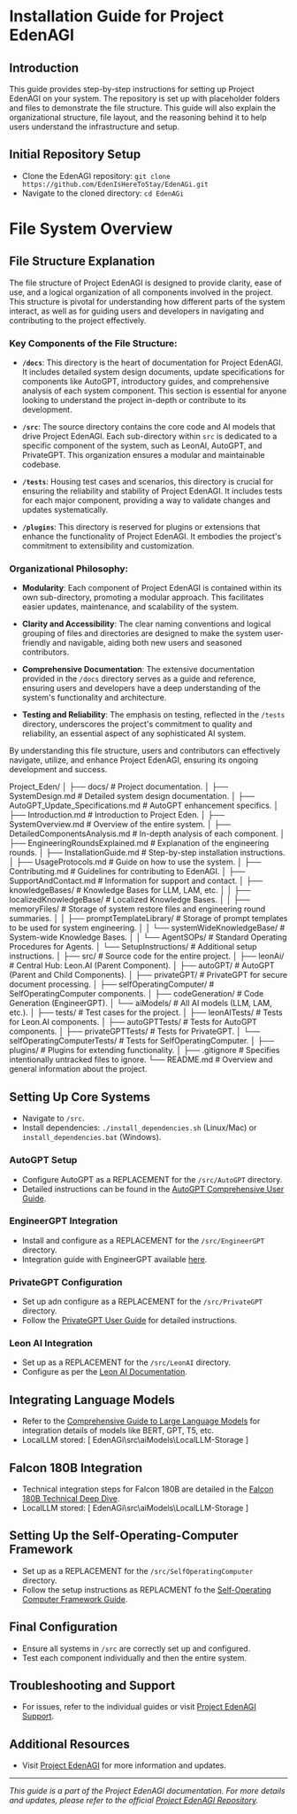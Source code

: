 # Installation Guide for Project EdenAGI

## Introduction
This guide provides step-by-step instructions for setting up Project EdenAGI on your system. The repository is set up with placeholder folders and files to demonstrate the file structure. This guide will also explain the organizational structure, file layout, and the reasoning behind it to help users understand the infrastructure and setup.

## Initial Repository Setup
- Clone the EdenAGI repository: `git clone https://github.com/EdenIsHereToStay/EdenAGi.git`
- Navigate to the cloned directory: `cd EdenAGi`

# File System Overview

## File Structure Explanation

The file structure of Project EdenAGI is designed to provide clarity, ease of use, and a logical organization of all components involved in the project. This structure is pivotal for understanding how different parts of the system interact, as well as for guiding users and developers in navigating and contributing to the project effectively.

### Key Components of the File Structure:

- **`/docs`**: This directory is the heart of documentation for Project EdenAGI. It includes detailed system design documents, update specifications for components like AutoGPT, introductory guides, and comprehensive analysis of each system component. This section is essential for anyone looking to understand the project in-depth or contribute to its development.

- **`/src`**: The source directory contains the core code and AI models that drive Project EdenAGI. Each sub-directory within `src` is dedicated to a specific component of the system, such as LeonAI, AutoGPT, and PrivateGPT. This organization ensures a modular and maintainable codebase.

- **`/tests`**: Housing test cases and scenarios, this directory is crucial for ensuring the reliability and stability of Project EdenAGI. It includes tests for each major component, providing a way to validate changes and updates systematically.

- **`/plugins`**: This directory is reserved for plugins or extensions that enhance the functionality of Project EdenAGI. It embodies the project's commitment to extensibility and customization.

### Organizational Philosophy:

- **Modularity**: Each component of Project EdenAGI is contained within its own sub-directory, promoting a modular approach. This facilitates easier updates, maintenance, and scalability of the system.

- **Clarity and Accessibility**: The clear naming conventions and logical grouping of files and directories are designed to make the system user-friendly and navigable, aiding both new users and seasoned contributors.

- **Comprehensive Documentation**: The extensive documentation provided in the `/docs` directory serves as a guide and reference, ensuring users and developers have a deep understanding of the system's functionality and architecture.

- **Testing and Reliability**: The emphasis on testing, reflected in the `/tests` directory, underscores the project's commitment to quality and reliability, an essential aspect of any sophisticated AI system.

By understanding this file structure, users and contributors can effectively navigate, utilize, and enhance Project EdenAGI, ensuring its ongoing development and success.


Project_Eden/
│
├── docs/                                        # Project documentation.
│   ├── SystemDesign.md                          # Detailed system design documentation.
│   ├── AutoGPT_Update_Specifications.md         # AutoGPT enhancement specifics.
│   ├── Introduction.md                          # Introduction to Project Eden.
│   ├── SystemOverview.md                        # Overview of the entire system.
│   ├── DetailedComponentsAnalysis.md            # In-depth analysis of each component.
│   ├── EngineeringRoundsExplained.md            # Explanation of the engineering rounds.
│   ├── InstallationGuide.md                     # Step-by-step installation instructions.
│   ├── UsageProtocols.md                        # Guide on how to use the system.
│   ├── Contributing.md                          # Guidelines for contributing to EdenAGI.
│   ├── SupportAndContact.md                     # Information for support and contact.
│   ├── knowledgeBases/                          # Knowledge Bases for LLM, LAM, etc.
│   │   ├── localizedKnowledgeBase/              # Localized Knowledge Bases.
│   │   ├── memoryFiles/                         # Storage of system restore files and engineering round summaries.
│   │   ├── promptTemplateLibrary/               # Storage of prompt templates to be used for system engineering.
│   │   └── systemWideKnowledgeBase/             # System-wide Knowledge Bases.
│   │       └── AgentSOPs/                       # Standard Operating Procedures for Agents.
│   └── SetupInstructions/                       # Additional setup instructions.
│
├── src/                                         # Source code for the entire project.
│   ├── leonAi/                                  # Central Hub: Leon.AI (Parent Component).
│   ├── autoGPT/                                 # AutoGPT (Parent and Child Components).
│   ├── privateGPT/                              # PrivateGPT for secure document processing.
│   ├── selfOperatingComputer/                   # SelfOperatingComputer components.
│   ├── codeGeneration/                          # Code Generation (EngineerGPT).
│   └── aiModels/                                # All AI models (LLM, LAM, etc.).
│
├── tests/                                       # Test cases for the project.
│   ├── leonAITests/                             # Tests for Leon.AI components.
│   ├── autoGPTTests/                            # Tests for AutoGPT components.
│   ├── privateGPTTests/                         # Tests for PrivateGPT.
│   └── selfOperatingComputerTests/              # Tests for SelfOperatingComputer.
│
├── plugins/                                     # Plugins for extending functionality.
│
├── .gitignore                                   # Specifies intentionally untracked files to ignore.
└── README.md                                    # Overview and general information about the project.

## Setting Up Core Systems
- Navigate to `/src`.
- Install dependencies: `./install_dependencies.sh` (Linux/Mac) or `install_dependencies.bat` (Windows).

### AutoGPT Setup
- Configure AutoGPT as a REPLACEMENT for the `/src/AutoGPT` directory.
- Detailed instructions can be found in the [AutoGPT Comprehensive User Guide](EdenAGi\docs\SetupInstructions\CoreComponentConfigurationSetupInstructions\AutoGPTSetup.md).

### EngineerGPT Integration
- Install and configure as a REPLACEMENT for the `/src/EngineerGPT` directory.
- Integration guide with EngineerGPT available [here](EdenAGi\docs\SetupInstructions\CoreComponentConfigurationSetupInstructions\EngineerGPTSetup.md).

### PrivateGPT Configuration
- Set up adn configure as a REPLACEMENT for the `/src/PrivateGPT` directory.
- Follow the [PrivateGPT User Guide](EdenAGi\docs\SetupInstructions\CoreComponentConfigurationSetupInstructions\PrivateGPTSetup.md) for detailed instructions.

### Leon AI Integration
- Set up as a REPLACEMENT for the `/src/LeonAI` directory.
- Configure as per the [Leon AI Documentation](EdenAGi\docs\SetupInstructions\CoreComponentConfigurationSetupInstructions\LeonAiSetup.md).

## Integrating Language Models
- Refer to the [Comprehensive Guide to Large Language Models](https://link-to-language-models-guide) for integration details of models like BERT, GPT, T5, etc.
- LocalLLM stored: [ EdenAGi\src\aiModels\LocalLLM-Storage ]

## Falcon 180B Integration
- Technical integration steps for Falcon 180B are detailed in the [Falcon 180B Technical Deep Dive]( https://www.projecteden.online/infrastructure/falcon-180b-integration ).
- LocalLLM stored: [ EdenAGi\src\aiModels\LocalLLM-Storage ]

## Setting Up the Self-Operating-Computer Framework
- Set up as a REPLACEMENT for the `/src/SelfOperatingComputer` directory.
- Follow the setup instructions as REPLACMENT fo the [Self-Operating Computer Framework Guide](EdenAGi\docs\SystemInstructions\CoreComponentConfigurationSetupInstructions\SelfOperatingComputerSetup.md).

## Final Configuration
- Ensure all systems in `/src` are correctly set up and configured.
- Test each component individually and then the entire system.

## Troubleshooting and Support
- For issues, refer to the individual guides or visit [Project EdenAGI Support](https://www.projecteden.online/support).

## Additional Resources
- Visit [Project EdenAGI](https://www.projecteden.online/) for more information and updates.

---

_This guide is a part of the Project EdenAGI documentation. For more details and updates, please refer to the official [Project EdenAGI Repository](https://github.com/EdenIsHereToStay/EdenAGi)._ 
